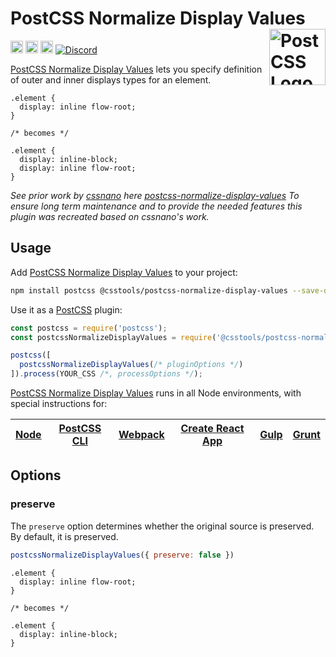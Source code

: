# PostCSS Normalize Display Values [<img src="https://postcss.github.io/postcss/logo.svg" alt="PostCSS Logo" width="90" height="90" align="right">][postcss]

[<img alt="npm version" src="https://img.shields.io/npm/v/@csstools/postcss-font-format.svg" height="20">][npm-url]
[<img alt="CSS Standard Status" src="https://cssdb.org/images/badges/display-two-values.svg" height="20">][css-url]
[<img alt="Build Status" src="https://github.com/csstools/postcss-plugins/workflows/test/badge.svg" height="20">][cli-url]
[<img alt="Discord" src="https://shields.io/badge/Discord-5865F2?logo=discord&logoColor=white">][discord]

[PostCSS Normalize Display Values] lets you specify definition of outer and inner displays types for an element.

```pcss
.element {
  display: inline flow-root;
}

/* becomes */

.element {
  display: inline-block;
  display: inline flow-root;
}
```

_See prior work by [cssnano](https://github.com/cssnano) here [postcss-normalize-display-values](https://github.com/cssnano/cssnano/tree/master/packages/postcss-normalize-display-values)
To ensure long term maintenance and to provide the needed features this plugin was recreated based on cssnano's work._

## Usage

Add [PostCSS Normalize Display Values] to your project:

```bash
npm install postcss @csstools/postcss-normalize-display-values --save-dev
```

Use it as a [PostCSS] plugin:

```js
const postcss = require('postcss');
const postcssNormalizeDisplayValues = require('@csstools/postcss-normalize-display-values');

postcss([
  postcssNormalizeDisplayValues(/* pluginOptions */)
]).process(YOUR_CSS /*, processOptions */);
```

[PostCSS Normalize Display Values] runs in all Node environments, with special
instructions for:

| [Node](INSTALL.md#node) | [PostCSS CLI](INSTALL.md#postcss-cli) | [Webpack](INSTALL.md#webpack) | [Create React App](INSTALL.md#create-react-app) | [Gulp](INSTALL.md#gulp) | [Grunt](INSTALL.md#grunt) |
| --- | --- | --- | --- | --- | --- |

## Options

### preserve

The `preserve` option determines whether the original source
is preserved. By default, it is preserved.

```js
postcssNormalizeDisplayValues({ preserve: false })
```

```pcss
.element {
  display: inline flow-root;
}

/* becomes */

.element {
  display: inline-block; 
}
```

[postcss]: https://github.com/postcss/postcss

[cli-url]: https://github.com/csstools/postcss-plugins/actions/workflows/test.yml?query=workflow/test
[css-url]: https://cssdb.org/#display-two-values
[discord]: https://discord.gg/bUadyRwkJS
[npm-url]: https://www.npmjs.com/package/@csstools/postcss-normalize-display-values

[CSS Fonts]: https://www.w3.org/TR/css-display-3/#the-display-properties
[Gulp PostCSS]: https://github.com/postcss/gulp-postcss
[Grunt PostCSS]: https://github.com/nDmitry/grunt-postcss
[PostCSS]: https://github.com/postcss/postcss
[PostCSS Loader]: https://github.com/postcss/postcss-loader
[PostCSS Normalize Display Values]: https://github.com/csstools/postcss-plugins/tree/main/plugins/postcss-normalize-display-values
